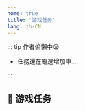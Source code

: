 ```yaml
---
home: true
title: '游戏任务'
lang: zh-CN
---
```


::: tip 作者偷懶中😪

- 任務還在龜速增加中....

:::

## :scroll: 游戏任务

<Tasks />

